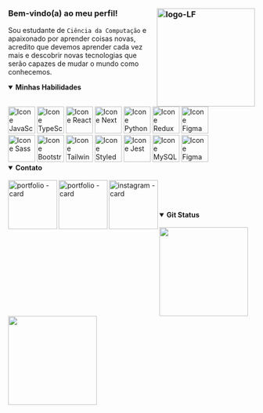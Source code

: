 ### Bem-vindo(a) ao meu perfil! <img src="https://leofagundes.s3.amazonaws.com/lf.svg" alt="logo-LF" min-width="200px" max-width="200px" width="200px" align="right"> 

Sou estudante de `Ciência da Computação` e apaixonado por aprender coisas novas, acredito que devemos aprender cada vez mais e descobrir novas tecnologias que serão capazes de mudar o mundo como conhecemos.

<details open>
  <summary><strong>Minhas Habilidades</strong></summary>
  
  <br>
  <div style="display: inline-block">
    <a href="https://developer.mozilla.org/en-US/docs/Web/JavaScript" target="_blank"><img alt="Icone JavaScript" src="https://leofagundes.s3.amazonaws.com/skills-svg/javascript.svg" width="55px"/></a>
    <a href="https://www.typescriptlang.org/" target="_blank"><img alt="Icone TypeScript" src="https://leofagundes.s3.amazonaws.com/skills-svg/typescript.svg" width="55px"/></a>
    <a href="https://reactjs.org/" target="_blank"><img alt="Icone React" src="https://leofagundes.s3.amazonaws.com/skills-svg/react.svg" width="55px"/></a>
    <a href="https://nextjs.org/" target="_blank"><img alt="Icone Next" src="https://leofagundes.s3.amazonaws.com/skills-svg/next.svg" width="55px"/></a>
    <a href="https://docs.python.org/3/" target="_blank"><img alt="Icone Python" src="https://leofagundes.s3.amazonaws.com/skills-svg/python.svg" width="55px"/></a>
    <a href="https://redux.js.org/" target="_blank"><img alt="Icone Redux" src="https://leofagundes.s3.amazonaws.com/skills-svg/redux.svg" width="55px"/></a>
    <a href="https://nodejs.org/docs/latest/api/" target="_blank"><img alt="Icone Figma" src="https://leofagundes.s3.amazonaws.com/skills-svg/node.svg" width="55px"/></a>
  </div>
  <div style="display: inline-block">
    <a href="https://sass-lang.com/" target="_blank"><img alt="Icone Sass" src="https://leofagundes.s3.amazonaws.com/skills-svg/sass.svg" width="55px"/></a>
    <a href="https://getbootstrap.com/" target="_blank"><img alt="Icone Bootstrap" src="https://leofagundes.s3.amazonaws.com/skills-svg/bootstrap.svg" width="55px"/></a>
    <a href="https://tailwindcss.com/" target="_blank"><img alt="Icone Tailwind CSS" src="https://leofagundes.s3.amazonaws.com/skills-svg/tailwind.svg" width="55px"/></a>
    <a href="https://styled-components.com/" target="_blank"><img alt="Icone Styled Components" src="https://leofagundes.s3.amazonaws.com/skills-svg/styled-components.svg" width="55px"/></a>
    <a href="https://help.figma.com/hc/en-us" target="_blank"><img alt="Icone Jest" src="https://leofagundes.s3.amazonaws.com/skills-svg/jest.svg" width="55px"/></a>
    <a href="https://dev.mysql.com/doc/" target="_blank"><img alt="Icone MySQL" src="https://leofagundes.s3.amazonaws.com/skills-svg/sql.svg" width="55px"/></a>
    <a href="https://help.figma.com/hc/en-us" target="_blank"><img alt="Icone Figma" src="https://leofagundes.s3.amazonaws.com/skills-svg/figma.svg" width="55px"/></a>
  </div>
</details>

<details open>
  <summary><strong>Contato</strong></summary>
  
  <br>
  <a href="https://leofagundes.dev.br" target="_blank"><img src="https://leofagundes.s3.amazonaws.com/portfolio+-+card.png" alt="portfolio - card" min-width="100px" max-width="100px" width="100px" align="left"></a>
  <a href="https://www.linkedin.com/in/leonardo-fagundes-5a348a248/" target="_blank"><img src="https://leofagundes.s3.amazonaws.com/linkedin+-+card.png" alt="portfolio - card" min-width="100px" max-width="100px" width="100px" align="left"></a>
  <a href="https://www.instagram.com/leo.fagundes.50/" target="_blank"><img src="https://leofagundes.s3.amazonaws.com/instagram+-+card.png" alt="instagram - card" min-width="100px" max-width="100px" width="100px" align="left"></a>

  <br><br>
</details>


<details open>
  <summary><strong>Git Status</strong></summary>
  
  <br>

  <div align="left" class="custom-border">
    <img height="181em" src="https://github-readme-stats.vercel.app/api?username=leoFagundes&show_icons=true&bg_color=0F0F0F&title_color=01A66B&text_color=fff&icon_color=01A66B&border_color=01A66B&hide_rank=true&include_all_commits=true&count_private=true"/>
    <img height="181em" src="https://github-readme-stats.vercel.app/api/top-langs/?username=leoFagundes&card_width&layout=compact&langs_count=7&bg_color=0F0F0F&title_color=01A66B&text_color=fff&icon_color=01A66B&border_color=01A66B&count_private=true"/>
  </div> 

  <br><br>
</details>
